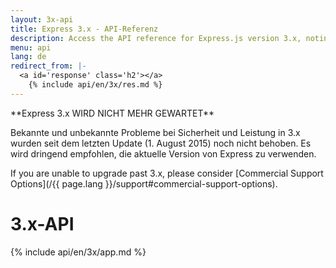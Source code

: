 ```yaml
---
layout: 3x-api
title: Express 3.x - API-Referenz
description: Access the API reference for Express.js version 3.x, noting that this version is end-of-life and no longer maintained - includes details on modules and methods.
menu: api
lang: de
redirect_from: |-
  <a id='response' class='h2'></a>
    {% include api/en/3x/res.md %}
---
```


<div id="api-doc" markdown="1">

  <div class="doc-box doc-warn" markdown="1">
  **Express 3.x WIRD NICHT MEHR GEWARTET**

Bekannte und unbekannte Probleme bei Sicherheit und Leistung in 3.x wurden seit dem letzten Update (1. August 2015) noch nicht behoben. Es wird dringend empfohlen, die aktuelle Version von Express zu verwenden.

If you are unable to upgrade past 3.x, please consider [Commercial Support Options](/{{ page.lang }}/support#commercial-support-options).

  </div>

  <h1>3.x-API</h1>

<a id='application' class='h2'></a>
{% include api/en/3x/app.md %}

</div>
